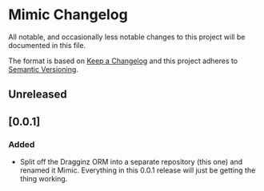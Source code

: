 # Mimic Changelog

All notable, and occasionally less notable changes to this project will be documented in this file.

The format is based on [Keep a Changelog](http://keepachangelog.com/)
and this project adheres to [Semantic Versioning](http://semver.org/).


## Unreleased

## [0.0.1]

### Added

- Split off the Dragginz ORM into a separate repository (this one) and renamed it Mimic.  Everything in
this 0.0.1 release will just be getting the thing working.
